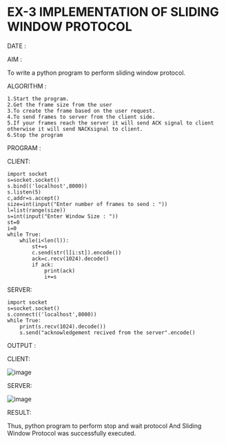 # EX-3 IMPLEMENTATION OF SLIDING WINDOW PROTOCOL

DATE :

AIM :

To write a python program to perform sliding window protocol.

ALGORITHM :

    1.Start the program.
    2.Get the frame size from the user
    3.To create the frame based on the user request.
    4.To send frames to server from the client side.
    5.If your frames reach the server it will send ACK signal to client otherwise it will send NACKsignal to client.
    6.Stop the program

PROGRAM :

CLIENT:

    import socket
    s=socket.socket()
    s.bind(('localhost',8000))
    s.listen(5)
    c,addr=s.accept()
    size=int(input("Enter number of frames to send : "))
    l=list(range(size))
    s=int(input("Enter Window Size : "))
    st=0
    i=0
    while True:
        while(i<len(l)):
            st+=s
            c.send(str(l[i:st]).encode())
            ack=c.recv(1024).decode()
            if ack:
                print(ack)
                i+=s

SERVER:

    import socket
    s=socket.socket()
    s.connect(('localhost',8000))
    while True:
        print(s.recv(1024).decode())
        s.send("acknowledgement recived from the server".encode()
        
        
OUTPUT :

CLIENT:

![image](https://github.com/Sindhuja9585/EX-3/assets/122860624/9883f30e-f736-4f40-88c2-96622746b7f5)

SERVER:

![image](https://github.com/Sindhuja9585/EX-3/assets/122860624/9f36672c-5f97-4af1-b5d1-7ec7652fc5a2)


RESULT:

Thus, python program to perform stop and wait protocol And Sliding Window Protocol was successfully executed.

